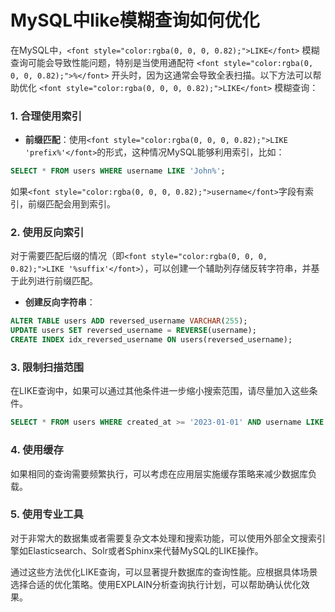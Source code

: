 # MySQL中like模糊查询如何优化

<font style="color:rgba(0, 0, 0, 0.82);">在MySQL中，</font>`<font style="color:rgba(0, 0, 0, 0.82);">LIKE</font>`<font style="color:rgba(0, 0, 0, 0.82);"> 模糊查询可能会导致性能问题，特别是当使用通配符 </font>`<font style="color:rgba(0, 0, 0, 0.82);">%</font>`<font style="color:rgba(0, 0, 0, 0.82);"> 开头时，因为这通常会导致全表扫描。以下方法可以帮助优化 </font>`<font style="color:rgba(0, 0, 0, 0.82);">LIKE</font>`<font style="color:rgba(0, 0, 0, 0.82);"> 模糊查询：</font>

### <font style="color:rgba(0, 0, 0, 0.82);">1. 合理使用索引</font>
+ **<font style="color:rgba(0, 0, 0, 0.82);">前缀匹配</font>**<font style="color:rgba(0, 0, 0, 0.82);">：使用</font>`<font style="color:rgba(0, 0, 0, 0.82);">LIKE 'prefix%'</font>`<font style="color:rgba(0, 0, 0, 0.82);">的形式，这种情况MySQL能够利用索引，比如：</font>

```sql
SELECT * FROM users WHERE username LIKE 'John%';
```

<font style="color:rgba(0, 0, 0, 0.82);">如果</font>`<font style="color:rgba(0, 0, 0, 0.82);">username</font>`<font style="color:rgba(0, 0, 0, 0.82);">字段有索引，前缀匹配会用到索引。</font>

### <font style="color:rgba(0, 0, 0, 0.82);">2. 使用反向索引</font>
<font style="color:rgba(0, 0, 0, 0.82);">对于需要匹配后缀的情况（即</font>`<font style="color:rgba(0, 0, 0, 0.82);">LIKE '%suffix'</font>`<font style="color:rgba(0, 0, 0, 0.82);">），可以创建一个辅助列存储反转字符串，并基于此列进行前缀匹配。</font>

+ **<font style="color:rgba(0, 0, 0, 0.82);">创建反向字符串</font>**<font style="color:rgba(0, 0, 0, 0.82);">：</font>

```sql
ALTER TABLE users ADD reversed_username VARCHAR(255);  
UPDATE users SET reversed_username = REVERSE(username);  
CREATE INDEX idx_reversed_username ON users(reversed_username);
```

### <font style="color:rgba(0, 0, 0, 0.82);">3. 限制扫描范围</font>
<font style="color:rgba(0, 0, 0, 0.82);">在LIKE查询中，如果可以通过其他条件进一步缩小搜索范围，请尽量加入这些条件。</font>

```sql
SELECT * FROM users WHERE created_at >= '2023-01-01' AND username LIKE 'John%';
```

### <font style="color:rgba(0, 0, 0, 0.82);">4. 使用缓存</font>
<font style="color:rgba(0, 0, 0, 0.82);">如果相同的查询需要频繁执行，可以考虑在应用层实施缓存策略来减少数据库负载。</font>

### <font style="color:rgba(0, 0, 0, 0.82);">5. 使用专业工具</font>
<font style="color:rgba(0, 0, 0, 0.82);">对于非常大的数据集或者需要复杂文本处理和搜索功能，可以使用外部全文搜索引擎如Elasticsearch、Solr或者Sphinx来代替MySQL的LIKE操作。</font>

<font style="color:rgba(0, 0, 0, 0.82);">通过这些方法优化LIKE查询，可以显著提升数据库的查询性能。应根据具体场景选择合适的优化策略。使用EXPLAIN分析查询执行计划，可以帮助确认优化效果。</font>


